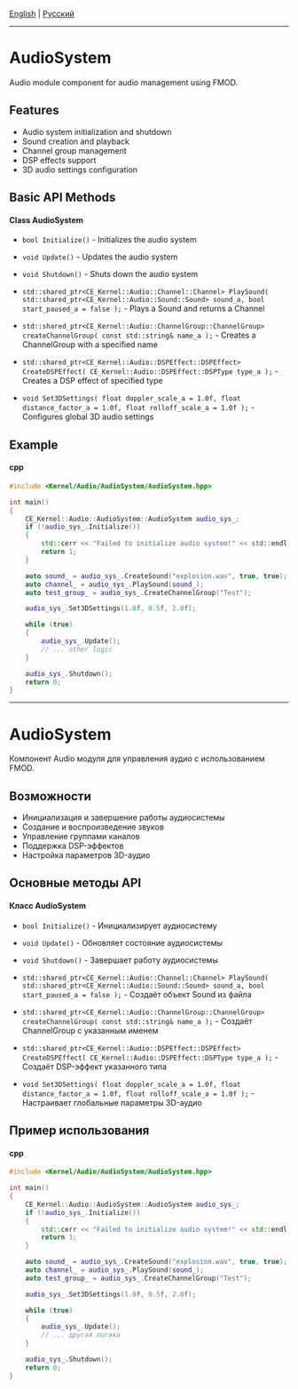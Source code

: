 [English](#en) | [Русский](#ru)

---

<a id="en"></a>
# AudioSystem

Audio module component for audio management using FMOD.

## Features
- Audio system initialization and shutdown
- Sound creation and playback
- Channel group management
- DSP effects support
- 3D audio settings configuration

## Basic API Methods
#### Class AudioSystem
- `bool Initialize()` - Initializes the audio system
- `void Update()` - Updates the audio system 
- `void Shutdown()` - Shuts down the audio system

- `std::shared_ptr<CE_Kernel::Audio::Channel::Channel> PlaySound(
       std::shared_ptr<CE_Kernel::Audio::Sound::Sound> sound_a,
       bool start_paused_a = false
);` - Plays a Sound and returns a Channel

- `std::shared_ptr<CE_Kernel::Audio::ChannelGroup::ChannelGroup> createChannelGroup(
    const std::string& name_a
);` - Creates a ChannelGroup with a specified name

- `std::shared_ptr<CE_Kernel::Audio::DSPEffect::DSPEffect> CreateDSPEffect(
    CE_Kernel::Audio::DSPEffect::DSPType type_a
);` - Creates a DSP effect of specified type

- `void Set3DSettings(
    float doppler_scale_a = 1.0f,
    float distance_factor_a = 1.0f,
    float rolloff_scale_a = 1.0f
);` - Configures global 3D audio settings

## Example
#### cpp
```cpp
#include <Kernel/Audio/AudioSystem/AudioSystem.hpp>

int main()
{
    CE_Kernel::Audio::AudioSystem::AudioSystem audio_sys_;
    if (!audio_sys_.Initialize())
    {
        std::cerr << "Failed to initialize audio system!" << std::endl;
        return 1;
    }

    auto sound_ = audio_sys_.CreateSound("explosion.wav", true, true);
    auto channel_ = audio_sys_.PlaySound(sound_);
    auto test_group_ = audio_sys_.CreateChannelGroup("Test");

    audio_sys_.Set3DSettings(1.0f, 0.5f, 2.0f);

    while (true)
    {
        audio_sys_.Update();
        // ... other logic
    }

    audio_sys_.Shutdown();
    return 0;
}
```

---

<a id="ru"></a>
# AudioSystem

Компонент Audio модуля для управления аудио с использованием FMOD.

## Возможности
- Инициализация и завершение работы аудиосистемы
- Создание и воспроизведение звуков
- Управление группами каналов
- Поддержка DSP-эффектов
- Настройка параметров 3D-аудио

## Основные методы API
#### Класс AudioSystem
- `bool Initialize()` - Инициализирует аудиосистему
- `void Update()` - Обновляет состояние аудиосистемы
- `void Shutdown()` - Завершает работу аудиосистемы

- `std::shared_ptr<CE_Kernel::Audio::Channel::Channel> PlaySound(
       std::shared_ptr<CE_Kernel::Audio::Sound::Sound> sound_a,
       bool start_paused_a = false
);` - Создаёт объект Sound из файла

- `std::shared_ptr<CE_Kernel::Audio::ChannelGroup::ChannelGroup> createChannelGroup(
    const std::string& name_a
);` - Создаёт ChannelGroup с указанным именем

- `std::shared_ptr<CE_Kernel::Audio::DSPEffect::DSPEffect> CreateDSPEffect(
    CE_Kernel::Audio::DSPEffect::DSPType type_a
);` - Создаёт DSP-эффект указанного типа

- `void Set3DSettings(
    float doppler_scale_a = 1.0f,
    float distance_factor_a = 1.0f,
    float rolloff_scale_a = 1.0f
);` - Настраивает глобальные параметры 3D-аудио

## Пример использования
#### cpp
```cpp
#include <Kernel/Audio/AudioSystem/AudioSystem.hpp>

int main()
{
    CE_Kernel::Audio::AudioSystem::AudioSystem audio_sys_;
    if (!audio_sys_.Initialize())
    {
        std::cerr << "Failed to initialize audio system!" << std::endl;
        return 1;
    }

    auto sound_ = audio_sys_.CreateSound("explosion.wav", true, true);
    auto channel_ = audio_sys_.PlaySound(sound_);
    auto test_group_ = audio_sys_.CreateChannelGroup("Test");

    audio_sys_.Set3DSettings(1.0f, 0.5f, 2.0f);

    while (true)
    {
        audio_sys_.Update();
        // ... другая логика
    }

    audio_sys_.Shutdown();
    return 0;
}
```